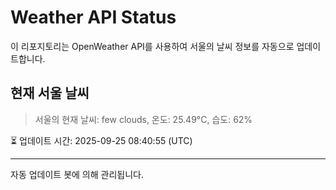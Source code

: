 
# Weather API Status

이 리포지토리는 OpenWeather API를 사용하여 서울의 날씨 정보를 자동으로 업데이트합니다.

## 현재 서울 날씨
> 서울의 현재 날씨: few clouds, 온도: 25.49°C, 습도: 62%

⏳ 업데이트 시간: 2025-09-25 08:40:55 (UTC)

---
자동 업데이트 봇에 의해 관리됩니다.
